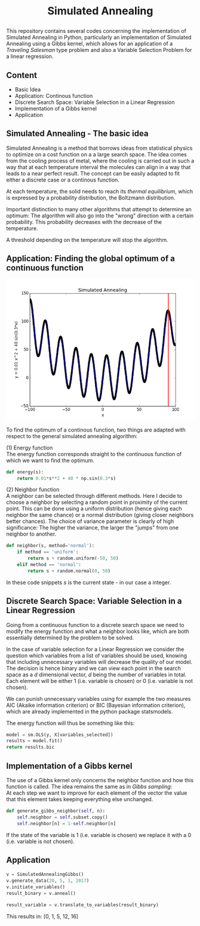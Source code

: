 # <p align='center'>Simulated Annealing</p>

This repository contains several codes concerning the implementation of Simulated Annealing in Python, particularly an implementation of Simulated Annealing using a Gibbs kernel, which allows for an application of a *Traveling Salesman* type problem and also a Variable Selection Problem for a linear regression.

## Content
* Basic Idea
* Application: Continous function
* Discrete Search Space: Variable Selection in a Linear Regression
* Implementation of a Gibbs kernel
* Application


## Simulated Annealing - The basic idea

Simulated Annealing is a method that borrows ideas from statistical physics to optimize on a cost function on a a large search space. The idea comes from the cooling process of metal, where the cooling is carried out in such a way that at each temperature interval the molecules can align in a way that leads to a near perfect result.
The concept can be easily adapted to fit either a discrete case or a continous function.

At each temperature, the solid needs to reach its *thermal equilibrium*, which is expressed by a probability distribution, the Boltzmann distribution.

Important distinction to many other algorithms that attempt to determine an optimum: The algorithm will also go into the "wrong" direction with a certain probability. This probability decreases with the decrease of the temperature. 

A threshold depending on the temperature will stop the algorithm. 

## Application: Finding the global optimum of a continuous function
<p align="center">
<img src="https://raw.githubusercontent.com/JeromeBau/SimulatedAnnealing/master/simulated_annealing_example.gif" alt='Simple example for a simulated annealing algorithm'/>
</p>


To find the optimum of a continous function, two things are adapted with respect to the general simulated annealing algorithm:

(1) Energy function <br>
The energy function corresponds straight to the continuous function of which we want to find the optimum.

``` Python
def energy(s):
    return 0.01*s**2 + 40 * np.sin(0.3*s)
```

(2) Neighbor function <br>
A neighbor can be selected through different methods. Here I decide to choose a neighbor by selecting a random point in proximity of the current point. This can be done using a uniform distribution (hence giving each neighbor the same chance) or a normal distribution (giving closer neighbors better chances). The choice of variance parameter is clearly of high significance: The higher the variance, the larger the "jumps" from one neighbor to another. 

``` Python
def neighbor(s, method='normal'):
    if method == 'uniform':
        return s + random.uniform(-50, 50)
    elif method == 'normal':
        return s + random.normal(0, 50)
```

In these code snippets *s* is the current state - in our case a integer.


## Discrete Search Space: Variable Selection in a Linear Regression

Going from a continuous function to a discrete search space we need to modify the energy function and what a neighbor looks like, which are both essentially determined by the problem to be solved. 

In the case of variable selection for a Linear Regression we consider the question which variables from a list of variables should be used, knowing that including unnecessary variables will decrease the quality of our model. The decision is hence binary and we can view each point in the search space as a *d* dimensional vector, *d* being the number of variables in total. Each element will be either 1 (i.e. variable is chosen) or 0 (i.e. variable is not chosen).

We can punish unnecessary variables using for example the two measures AIC (Akaike information criterion) or BIC (Bayesian information criterion), which are already implemented in the python package statsmodels. 

The energy function will thus be something like this:

``` Python
model = sm.OLS(y, X[variables_selected])
results = model.fit()
return results.bic
```


## Implementation of a Gibbs kernel

The use of a Gibbs kernel only concerns the neighbor function and how this function is called. The idea remains the same as in *Gibbs sampling*: <br>
At each step we want to improve for each element of the vector the value that this element takes keeping everything else unchanged.

``` Python
def generate_gibbs_neighbor(self, n):
    self.neighbor = self.subset.copy()
    self.neighbor[n] = 1-self.neighbor[n]
```

If the state of the variable is 1 (i.e. variable is chosen) we replace it with a 0 (i.e. variable is not chosen). 

## Application

``` Python
v = SimulatedAnnealingGibbs()
v.generate_data(20, 5, 1, 2017)
v.initiate_variables()
result_binary = v.anneal()
```

``` Python
result_variable = v.translate_to_variables(result_binary)
```

This results in: [0, 1, 5, 12, 16]

